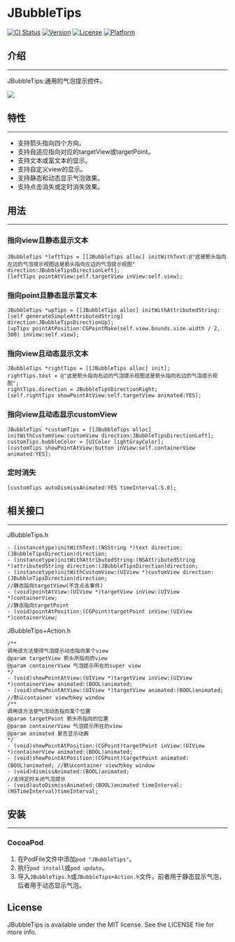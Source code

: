 # JBubbleTips

[![CI Status](https://img.shields.io/travis/jams/JBubbleTips.svg?style=flat)](https://travis-ci.org/jams/JBubbleTips)
[![Version](https://img.shields.io/cocoapods/v/JBubbleTips.svg?style=flat)](https://cocoapods.org/pods/JBubbleTips)
[![License](https://img.shields.io/cocoapods/l/JBubbleTips.svg?style=flat)](https://cocoapods.org/pods/JBubbleTips)
[![Platform](https://img.shields.io/cocoapods/p/JBubbleTips.svg?style=flat)](https://cocoapods.org/pods/JBubbleTips)

## 介绍
---
JBubbleTips:通用的气泡提示控件。

![](https://user-gold-cdn.xitu.io/2019/4/16/16a23fc825e414ad?w=308&h=522&f=gif&s=34930)

## 特性
---
- 支持箭头指向四个方向。
- 支持自适应指向对应的targetView或targetPoint。
- 支持文本或富文本的显示。
- 支持自定义view的显示。
- 支持静态和动态显示气泡效果。
- 支持点击消失或定时消失效果。

## 用法
---
### 指向view且静态显示文本
```objc
JBubbleTips *leftTips = [[JBubbleTips alloc] initWithText:@"这是箭头指向左边的气泡提示视图这是箭头指向左边的气泡提示视图" direction:JBubbleTipsDirectionLeft];
[leftTips pointAtView:self.targetView inView:self.view];
```
### 指向point且静态显示富文本
```objc
JBubbleTips *upTips = [[JBubbleTips alloc] initWithAttributedString:[self generateSimpleAttributedString] direction:JBubbleTipsDirectionUp];
[upTips pointAtPosition:CGPointMake(self.view.bounds.size.width / 2, 300) inView:self.view];
```
### 指向view且动态显示文本
```objc
JBubbleTips *rightTips = [[JBubbleTips alloc] init];
rightTips.text = @"这是箭头指向右边的气泡提示视图这是箭头指向右边的气泡提示视图";
rightTips.direction = JBubbleTipsDirectionRight;
[self.rightTips showPointAtView:self.targetView animated:YES];
```
### 指向view且动态显示customView
```objc
JBubbleTips *customTips = [[JBubbleTips alloc] initWithCustomView:customView direction:JBubbleTipsDirectionLeft];
customTips.bubbleColor = [UIColor lightGrayColor];
[customTips showPointAtView:button inView:self.containerView animated:YES];
```
### 定时消失
```objc
[customTips autoDismissAnimated:YES timeInterval:5.0];
```

## 相关接口
---
JBubbleTips.h
```objc
- (instancetype)initWithText:(NSString *)text direction:(JBubbleTipsDirection)direction;
- (instancetype)initWithAttributedString:(NSAttributedString *)attributedString direction:(JBubbleTipsDirection)direction;
- (instancetype)initWithCustomView:(UIView *)customView direction:(JBubbleTipsDirection)direction;
//静态指向targetView(不含点击事件)
- (void)pointAtView:(UIView *)targetView inView:(UIView *)containerView;
//静态指向targetPoint
- (void)pointAtPosition:(CGPoint)targetPoint inView:(UIView *)containerView;
```
JBubbleTips+Action.h
```objc
/**
调用该方法使得气泡提示动态指向某个view
@param targetView 箭头所指向的view
@param containerView 气泡提示所在的super view
*/
- (void)showPointAtView:(UIView *)targetView inView:(UIView *)containerView animated:(BOOL)animated;
- (void)showPointAtView:(UIView *)targetView animated:(BOOL)animated; //默认container view为key window
/**
调用该方法使气泡动态指向某个位置
@param targetPoint 箭头所指向的位置
@param containerView 气泡提示所在的view
@param animated 是否显示动画
*/
- (void)showPointAtPosition:(CGPoint)targetPoint inView:(UIView *)containerView animated:(BOOL)animated;
- (void)showPointAtPosition:(CGPoint)targetPoint animated:(BOOL)animated; //默认container view为key window
- (void)dismissAnimated:(BOOL)animated;
//支持定时关闭气泡提示
- (void)autoDismissAnimated:(BOOL)animated timeInterval:(NSTimeInterval)timeInterval;
```
## 安装
---
### CocoaPod
1. 在PodFile文件中添加```pod "JBubbleTips"```。
2. 执行```pod install```或```pod update```。
3. 导入```JBubbleTips.h```或```JBubbleTips+Action.h```文件，前者用于静态显示气泡，后者用于动态显示气泡。

## License

JBubbleTips is available under the MIT license. See the LICENSE file for more info.
